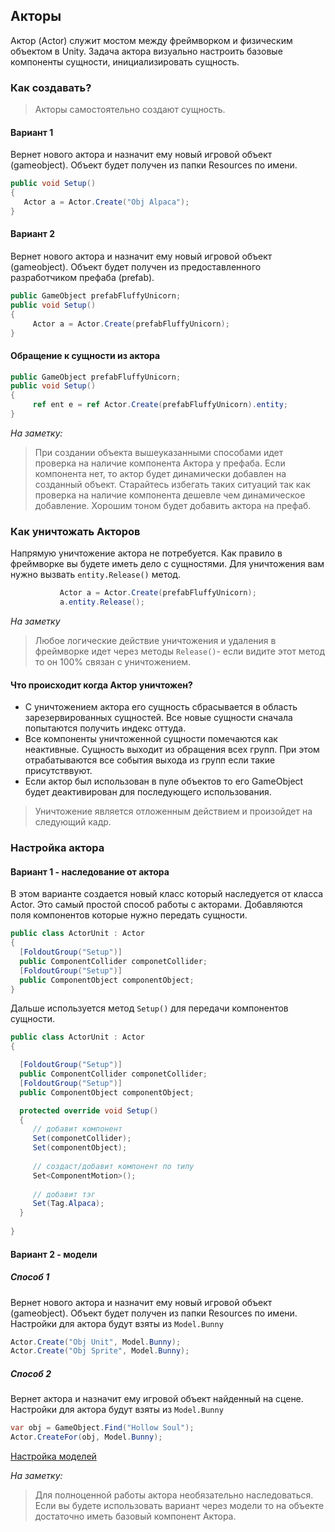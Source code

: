 ## Акторы
Актор (Actor) служит мостом между фреймворком и физическим объектом в Unity. Задача актора визуально настроить базовые компоненты сущности, инициализировать сущность. 

### Как создавать?

> Акторы самостоятельно создают сущность.

#### Вариант 1
Вернет нового актора и назначит ему новый игровой объект (gameobject). Объект будет получен из папки Resources по имени.
```csharp
public void Setup()
{
   Actor a = Actor.Create("Obj Alpaca");
}
```
#### Вариант 2
Вернет нового актора и назначит ему новый игровой объект (gameobject). Объект будет получен из предоставленного разработчиком префаба (prefab).
```csharp
public GameObject prefabFluffyUnicorn;
public void Setup()
{    
     Actor a = Actor.Create(prefabFluffyUnicorn);
}
```
#### Обращение к сущности из актора

```csharp
public GameObject prefabFluffyUnicorn;
public void Setup()
{    
     ref ent e = ref Actor.Create(prefabFluffyUnicorn).entity;
}
```

_На заметку:_  
> При создании объекта вышеуказанными способами идет проверка на наличие компонента Актора у префаба. Если компонента нет, то актор будет динамически добавлен на созданный объект. Старайтесь избегать таких ситуаций так как проверка на наличие компонента дешевле чем динамическое добавление. Хорошим тоном будет добавить актора на префаб.

 
### Как уничтожать Акторов
Напрямую уничтожение актора не потребуется. Как правило в фреймворке вы будете иметь дело с сущностями. Для уничтожения вам нужно вызвать ```entity.Release()``` метод. 

```csharp
           Actor a = Actor.Create(prefabFluffyUnicorn);
           a.entity.Release();
```

_На заметку_
> Любое логические действие уничтожения и удаления в фреймворке идет через методы `Release()`- если видите этот метод то он 100% связан с уничтожением.

#### Что происходит когда Актор уничтожен?

* С уничтожением актора его сущность сбрасывается в область зарезервированных сущностей. Все новые сущности сначала попытаются получить индекс оттуда.
* Все компоненты уничтоженной сущности помечаются как неактивные. Сущность выходит из обращения всех групп. При этом отрабатываются все события выхода из групп если такие присутстввуют. 
* Если актор был использован в пуле объектов то его GameObject будет деактивирован для последующего использования. 

> Уничтожение является отложенным действием и произойдет на следующий кадр.

### Настройка актора

#### Вариант 1 - наследование от актора
В этом варианте создается новый класс который наследуется от класса Actor. Это самый простой способ работы с акторами. Добавляются поля компонентов которые нужно передать сущности. 

```csharp
public class ActorUnit : Actor
{
  [FoldoutGroup("Setup")]
  public ComponentCollider componetCollider;
  [FoldoutGroup("Setup")]
  public ComponentObject componentObject;
}
```

Дальше используется метод ```Setup()``` для передачи компонентов сущности.

```csharp
public class ActorUnit : Actor
{

  [FoldoutGroup("Setup")]
  public ComponentCollider componetCollider;
  [FoldoutGroup("Setup")]
  public ComponentObject componentObject;

  protected override void Setup()
  {
     // добавит компонент
     Set(componetCollider);
     Set(componentObject);
    
     // создаст/добавит компонент по типу
     Set<ComponentMotion>();
    
     // добавит тэг
     Set(Tag.Alpaca);
  }
 
}
```

#### Вариант 2 - модели

##### Cпособ 1
Вернет нового актора и назначит ему новый игровой объект (gameobject). Объект будет получен из папки Resources по имени.
Настройки для актора будут взяты из ```Model.Bunny```
```csharp
Actor.Create("Obj Unit", Model.Bunny);
Actor.Create("Obj Sprite", Model.Bunny);
```

##### Cпособ 2
Вернет актора и назначит ему игровой объект найденный на сцене.  
Настройки для актора будут взяты из ```Model.Bunny```
```csharp
var obj = GameObject.Find("Hollow Soul");
Actor.CreateFor(obj, Model.Bunny);
```

[Настройка моделей](https://github.com/dimmpixeye/ecs/wiki/(RU)-Models)


_На заметку:_  
> Для полноценной работы актора необязательно наследоваться. Если вы будете использовать вариант через модели то на объекте достаточно иметь базовый компонент Актора.


